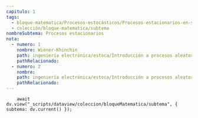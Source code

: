 ```yaml
---
capitulo: 1
tags:
  - bloque-matematica/Procesos-estocásticos/Procesos-estacionarios-en-sentido-amplio
  - colección/bloque-matematica/subtema
nombreSubtema: Procesos estacionarios
nota:
  - numero: 1
    nombre: Wiener-Khinchin
    path: ingeniería electrónica/estoca/Introducción a procesos aleatorios/Densidad espectral de potencia#^teo-6-1-1
    pathRelacionado: 
  - numero: 2
    nombre: 
    path: ingeniería electrónica/estoca/Introducción a procesos aleatorios/Proceso estacionario en sentido estricto#^obs-6-1-2
    pathRelacionado:
---
```

```dataviewjs
	await dv.view("_scripts/dataview/coleccion/bloqueMatematica/subtema", { subtema: dv.current() });
```
